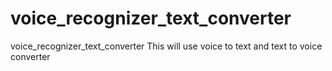 # voice_recognizer_text_converter
voice_recognizer_text_converter
This will use voice to text and text to voice converter
